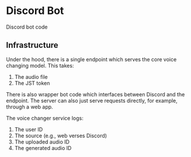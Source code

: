 # Discord Bot

Discord bot code

## Infrastructure

Under the hood, there is a single endpoint which serves the core voice changing model. This takes:

1. The audio file
2. The JST token

There is also wrapper bot code which interfaces between Discord and the endpoint. The server can also just serve requests directly, for example, through a web app.

The voice changer service logs:

1. The user ID
2. The source (e.g., web verses Discord)
3. The uploaded audio ID
4. The generated audio ID
